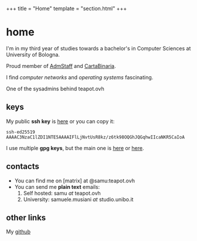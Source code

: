 +++
title = "Home"
template = "section.html"
+++

# home

I'm in my third year of studies towards a bachelor's in Computer Sciences at
University of Bologna.

Proud member of [AdmStaff](https://students.cs.unibo.it) and [CartaBinaria](https://cartabinaria.students.cs.unibo.it).

I find _computer networks_ and _operating systems_ fascinating.

One of the sysadmins behind teapot.ovh

## keys

My public **ssh key** is [here](id_ed25519.pub) or you can copy it: 
```
ssh-ed25519 AAAAC3NzaC1lZDI1NTE5AAAAIFlLjNvtUsR8kz/z6tk98OQGhJQGqhwIIcaNKR5CaIoA
```

I use multiple **gpg keys**, but the main one is [here](BC73AD01FC0D41FE67038E933183FCC1D016E365.asc) or [here](https://keys.openpgp.org/vks/v1/by-fingerprint/BC73AD01FC0D41FE67038E933183FCC1D016E365).


## contacts

- You can find me on [matrix] at @samu:teapot.ovh
- You can send me **plain text** emails: 
     1. Self hosted: samu _at_ teapot.ovh
     2. University: samuele.musiani _at_ studio.unibo.it

## other links

My [github](https://github.com/samuelemusiani)
